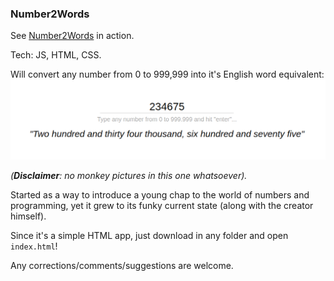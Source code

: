 ### Number2Words

See [Number2Words](https://mpicpus.github.io/number2words/) in action.

Tech: JS, HTML, CSS.

Will convert any number from 0 to 999,999 into it's English word equivalent:
![76455288.png](screenshot01.png)

*(**Disclaimer**: no monkey pictures in this one whatsoever).*

Started as a way to introduce a young chap to the world of numbers and programming, yet it grew to its funky current state (along with the creator himself).

Since it's a simple HTML app, just download in any folder and open `index.html`!

Any corrections/comments/suggestions are welcome.